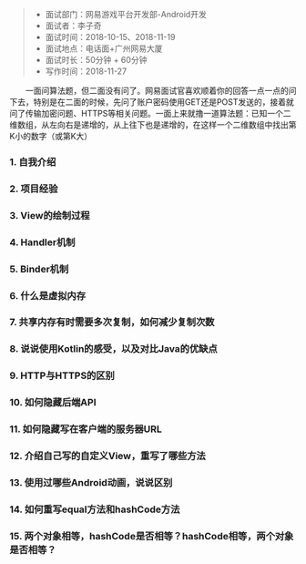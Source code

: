 > - 面试部门：网易游戏平台开发部-Android开发
> - 面试者：李子奇
> - 面试时间：2018-10-15、2018-11-19
> - 面试地点：电话面+广州网易大厦
> - 面试时长：50分钟 + 60分钟
> - 写作时间：2018-11-27

&#8195;&#8195;一面问算法题，但二面没有问了。网易面试官喜欢顺着你的回答一点一点的问下去，特别是在二面的时候，先问了账户密码使用GET还是POST发送的，接着就问了传输加密问题、HTTPS等相关问题。一面上来就撸一道算法题：已知一个二维数组，从左向右是递增的，从上往下也是递增的，在这样一个二维数组中找出第K小的数字（或第K大）
### 1. 自我介绍
### 2. 项目经验
### 3. View的绘制过程
### 4. Handler机制
### 5. Binder机制
### 6. 什么是虚拟内存
### 7. 共享内存有时需要多次复制，如何减少复制次数
### 8. 说说使用Kotlin的感受，以及对比Java的优缺点
### 9. HTTP与HTTPS的区别
### 10. 如何隐藏后端API
### 11. 如何隐藏写在客户端的服务器URL
### 12. 介绍自己写的自定义View，重写了哪些方法
### 13. 使用过哪些Android动画，说说区别
### 14. 如何重写equal方法和hashCode方法
### 15. 两个对象相等，hashCode是否相等？hashCode相等，两个对象是否相等？